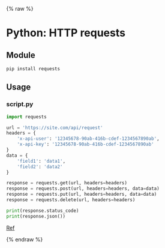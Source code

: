 {% raw %}

# Python: HTTP requests

## Module
```
pip install requests
```

## Usage
### script.py
```python
import requests

url = 'https://site.com/api/request'
headers = {
    'x-api-user': '12345678-90ab-416b-cdef-1234567890ab',
    'x-api-key': '12345678-90ab-416b-cdef-1234567890ab'
}
data = {
    'field1': 'data1',
    'field2': 'data2'
}

response = requests.get(url, headers=headers)
response = requests.post(url, headers=headers, data=data)
response = requests.put(url, headers=headers, data=data)
response = requests.delete(url, headers=headers)

print(response.status_code)
print(response.json())
```

[Ref](http://docs.python-requests.org/en/master/)

{% endraw %}
